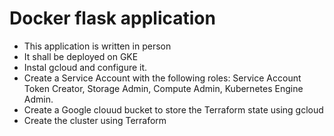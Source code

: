 # Docker flask application

- This application is written in person
- It shall be deployed on GKE
- Instal gcloud and configure it.
- Create a Service Account with the following roles: Service Account Token Creator, Storage Admin, Compute Admin, Kubernetes Engine Admin.
- Create a Google clouud bucket to store the Terraform state using gcloud
- Create the cluster using Terraform